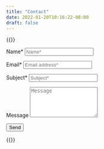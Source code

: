 ```yaml
---
title: "Contact"
date: 2022-01-20T10:16:22-08:00
draft: false
---
```


{{<rawhtml>}}
<script type="text/javascript">var submitted=false;</script>
<iframe name="hidden_iframe" id="hidden_iframe" style="display:none;" 
onload="if(submitted) {window.location='/thankyou';}"></iframe>


<form action="https://docs.google.com/forms/d/e/1FAIpQLSebdmFgQL_9L2lI1fGKoQmrji89NiJ6lVlKDmeUAWUMMTmmxw/formResponse" method="post" target="hidden_iframe" onsubmit="submitted=true">

  <label>Name*</label>
        <input type="text" placeholder="Name*" class="form-input" name="entry.417776895" required>

  <label>Email*</label>
        <input type="email" placeholder="Email address*" class="form-input" name="entry.400926683" required>

   <label>Subject*</label>
        <input type="text" placeholder="Subject*" class="form-input" name="entry.2105508016" required>

   <label>Message</label>
        <textarea rows="5" placeholder="Message" class="form-input" name="entry.1173464833" ></textarea>

   <button type="submit">Send</button>
</form>
<link rel="stylesheet" href="/css/form.css">
{{</rawhtml>}}







